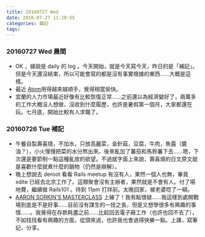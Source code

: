```yaml
---
title: 20160727 Wed
date: 2016-07-27 11:20:55
categories: 雜記
tags:
---
```


### 20160727 Wed 晨間

-  OK ，據說是 daily 的 log 。今天開始，就是今天寫今天，昨日的是「補記」。但是今天還沒結束，所以可能會寫的都是沒有事實根據的東西……大概是這樣。
- 最近 [Atom](https://atom.io/)用得越來越順手，覺得相當愉快。
- 宜蘭的人力市場最近好像有比較恢復正常……之前還以為經濟變好了，兩萬多的工作大概沒人想做，沒收到什麼履歷，也許是暑假第一個月，大家都還在玩。七月底，開始比較有人求職了。


### 20160726 Tue 補記

- 午餐自製壽喜燒，不加水，只放高麗菜，金針菇，豆腐，牛肉，魚露（醬油？），小火慢慢把菜的水分熬出來。後來亂加了蕃茄和馬鈴薯下去……嗯，下次還是要節制一點這種亂放的欲望。不過就字面上來說，壽喜燒的日文原文就是喜歡什麼就煮什麼的鍋物（仍然是辯解）。
- 晚上想說去 deroot 看看 Rails meetup 有沒有人，果然一個人也無，畢竟 xdite 已經去北京工作了。這類聚會沒有主辦者，果然就是不會有人。付了場地費，繼續做 Rails101 。待到 11pm 打烊前。太晚回家，被老婆唸了一頓。
-  [AARON SORKIN'S MASTERCLASS](https://www.masterclass.com/classes/aaron-sorkin-teaches-screenwriting/) 上線了！我有點懷疑……我這樣到處開戰場到底是不是好事……目前沒有謀生的一技之長，但是又想學很多有興趣的事情……。我覺得在存款耗盡之前……比起回去電子廠工作（也許也回不去了），不如找找看有興趣的方面，從頭來過，也許我也會過得快樂一點。上課，寫筆記，分享。
